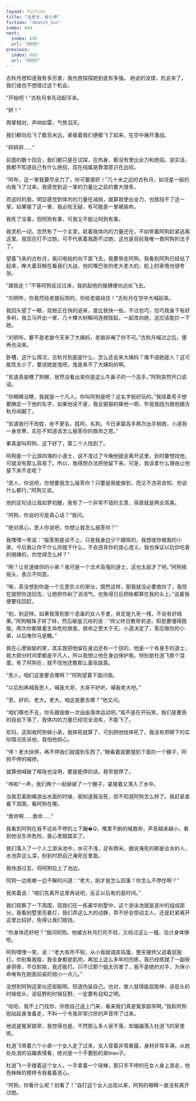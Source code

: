 ```yaml
---
layout: fiction
title: "当老大，收小弟"
fiction: "deatch_bus"
index: 694
next:
  index: 695
  url: "0695"
previous:
  index: 693
  url: "0693"
---
```

古秋月想知道我有多厉害，我也想探探她到底有多强。  她说的没错，机会来了，我们谁也不想错过这个机会。

“开始吧！”古秋月率先动起手来。

“砰！”

两掌相对，声响如雷，气势滔天。

我们都向后飞了数百米远，紧接着我们便都飞了起来，在空中展开激战。

“砰砰砰……”

前面的数十回合，我们都只是在试探，在热身，都没有使出全力和绝招。说实话，我都不知道自己有什么绝招，现在纯属是靠潜意识在出招。

“阿布，这一掌我要尽全力了，你可要接好！”几十米之远的古秋月，如流星一般的向我飞了过来，我感觉到这一掌的力量比之前的要大很多。

而这时的我，明显感觉到体内的力量在减弱，就算我使出全力，也抵挡不了这一掌。如果接了这一掌，我必败无疑，有可能是一掌被毙命。

我死了没事，但阿狗有事，可我又不能让阿狗有事。

我灵机一动，忽然有了一个主意，趁着我体内的力量还在，不如带着阿狗赶紧逃离这里。我现在打不过她，可不代表着我跑不过她，这也是目前我唯一救阿狗的法子了。

望着飞来的古秋月，我闪电般的向下面飞去，我要带走阿狗。我看到阿狗已经站了起来，睁大着双眼在看我们大战，他的嘴巴张的老大老大的，脸上的表情也很夸张。

“跟我走！”不等阿狗反应过来，我抓起他的胳膊便向远处飞去。

“刘明布，你竟然给老娘玩阴的，你给老娘站住！”古秋月在空中大喊起来。

我回头望了一眼，现她正在快的追来，度比我快一些。不过也巧，恰巧我身下有好多树，我立马开出一掌，几十棵大树瞬间连根拔起，一起攻向她，这应该能拦一下她。

“刘明布，要不是老娘今天来了大姨妈，老娘非阉了你不可。”古秋月喊过之后，便再也没来。

卧槽，这什么情况，古秋月到底是什么，怎么还会来大姨妈？难不成她是人？这可能性太小了，要说她是鬼吧，鬼是来不了大姨妈的啊。

“贫道真是瞎了狗眼，居然没看出来你是这么牛鼻子的一个高手。”阿狗突然开口说话。

“你眼睛没瞎，我就是一个凡人。你叫阿狗是吧？这名字挺好玩的。”我绕着弯子想要确定一下他的名字，如果他说不是，我会狠狠的揍他一顿，毕竟我因为救他跟古秋月闹翻了。

“贫道我行不改姓，坐不更名，姓阿，名狗。今日承蒙高手两次出手相救，小道我一身贫寒，实在不知道该怎么报答你的救命之恩。”

果真是叫阿狗，这下好了，第二个人找到了。

阿狗是一个云游四海的小道士，说不准过了今晚他就会离开这里，到时要想找他，可就没有那么容易了。所以，我得想办法把他留下来。可是，我该拿什么理由让他留下来不走呢？

“恩人，你说吧，你想要我怎么报答你？只要是我能做到，而又不违背良知，你说什么都行。”阿狗又说。

他的这句话让我如梦初醒，我有了一个非常不错的主意，简直就是两全其美。

“阿狗，你说的可是真心话？”我问。

“绝对真心，恩人你说吧，你想让我怎么报答你？”

我嘿嘿一笑说：“报答倒是谈不上，只是我身边少个跟班的，我想收你做我的小弟，今后我让你干什么你就干什么，不会违背你的良心道义，我也保证以后你吃香的喝辣的，你觉得怎么样？”

“啊？让贫道做你的小弟？我可是一个法术高强的道士，这也太屈才了吧。”阿狗摇摇头，表示不同意。

“唉，真没想到你是一个忘恩负义的家伙，既然这样，那我就没必要救你了，我现在就把你送回去，让她把你剁了消消气，也免得日后把帐都算在我的头上。”说着我便要往回赶。

“别，别这样。如果我落到那个恶毒的女人手里，肯定是九死一残，不会有好结果。”阿狗眼珠子转了转，然后破釜沉舟的说：“师父终日教导贫道，知恩要懂得图报，两次你都冒着生命危险救我，救命之恩大于天。小道决定了，答应做你的小弟，以后唯你马是瞻。”

我在心里偷偷的笑，其实我把他留在身边还有一个目的，他是一个有身手的道士，我大部分时间里都是平凡人，所以我想让他在身边保护我。特别是杜逍飞那个混蛋，有了阿狗在，就不信他还敢那么嚣张跋扈。

“恩人，咱们这是要去哪啊？”阿狗望着下面问我。

“以后别再喊我恩人，喊我大哥，大哥不好听，喊我老大吧。”

“恩，好的，老大。老大，咱这是要去哪？”他又问。

“咱们哪也不去，你先跟我做一次自由落体运动吧。”我不是在开玩笑，我们是要真的自由下落了，我体内的力量已经完全消失，不能飞了。

尼玛，这刚收阿狗做小弟，我摔死就算了，可别把他给摔死了。我没有把眼下的实际情况告诉他，我怕他担心。

“停！老大快停，再不停我们就撞到东西了。”眼看着就要撞到下面的一个棚子，阿狗不停的喊停。

就算他喊破了喉咙也没用，要是能停的话，我早就停了。

“哗啦”一声，我们两个一起砸破了一个棚子，紧接着又落入了水中。

当我忍着剧痛游出水面的时候，我知道我没死，但不知道阿狗怎么样了。我赶紧查看下周围，看阿狗在哪。

“救命啊……救命……”

我看到阿狗在我不远处不停的上下蹦�Q，嘴里不断的喊救命，声音越来越小。看到他没生命危险，我心里就踏实了。

我们落入了一个人工游泳池中，水可不浅，足有两米。据说淹死的都是会水的人，水池弄这么深，别到时把自己淹死在里面。

我快游过去，将阿狗拉上了池边。

阿狗一边咳嗽一边不解的问道：“老大，刚才是怎么回事？你怎么不停住啊？”

我笑着说：“咱们先离开这里再说吧，反正以后有的是时间。”

我们观察了一下周围，现我们在一栋豪华别墅中，这个游泳池就是其中的组成部分。我看别墅里亮着灯，我们弄这么大的动静，弄不好会惊动主人，还是赶紧离开这里比较好，免得让我们赔钱。

“你身体还好吧？”我问阿狗。他被古秋月打的不轻，又经过这么一撞，估计身体够呛。

阿狗嘿嘿一笑，说：“老大有所不知，从小我就调皮捣蛋，整天被师父追着屁股打。你别看我瘦，我全身都是肌肉，再加上这么多年的历练，我已经练就了一副铁身铜骨，不仅耐挨，我还能打。只不过那个姐太厉害了，我不是她的对手，为保小命唯有在她面前装的弱小一点儿。”

没想到阿狗这家伙还挺聪明，知道伪装自己。也对，做人就得能屈能伸，该低头的时候低头，该狂野的时候狂野，一定要有自知之明。

“哈哈，我不上门找你，你倒自己送上门来，看来我们真是冤家路窄啊。”我和阿狗刚站起身准备走，不料一个令我非常讨厌的声音传了过来。

他说是冤家路窄，我觉得也是，不然那么多人家不落，却偏偏落入杜逍飞的家里呢。

杜逍飞带着六个小弟一个女人走了过来，女人穿着非常暴露，身材非常丰满，从她处处浪的谄媚表情看，绝对是一个不要脸的臭biao子。

杜逍飞一手搂着这个女人，一手拿着一个球棒，那只手不停的在女人身上游走，他色眯眯的模样令我看着恶心。

“阿狗，你看什么呢？别看了！”自打这个女人出现以来，阿狗的眼睛一直没有离开过她。